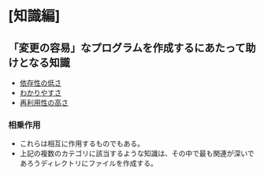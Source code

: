 # [知識編]

## 「変更の容易」なプログラムを作成するにあたって助けとなる知識

* [依存性の低さ](low_dependency/readme.md)
* [わかりやすさ](easy_to_understand/readme.md)
* [再利用性の高さ](reusability/readme.md)

### 相乗作用
* これらは相互に作用するものでもある。
* 上記の複数のカテゴリに該当するような知識は、その中で最も関連が深いであろうディレクトリにファイルを作成する。
